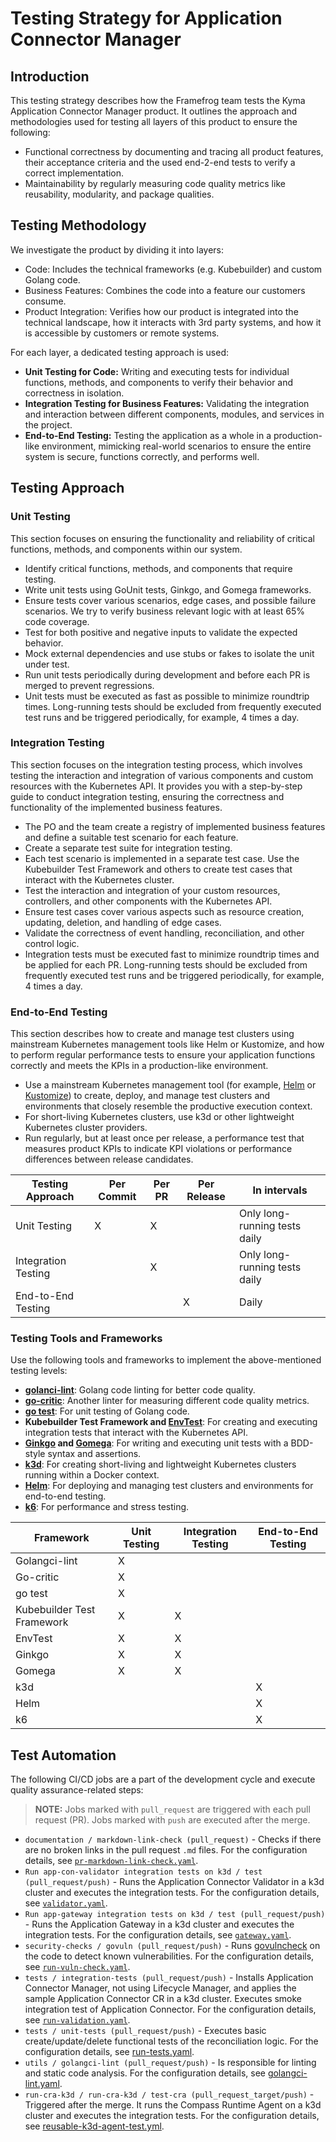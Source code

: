 # Testing Strategy for Application Connector Manager

## Introduction

This testing strategy describes how the Framefrog team tests the Kyma Application Connector Manager product. It outlines the approach and methodologies used for testing all layers of this product to ensure the following:

* Functional correctness by documenting and tracing all product features, their acceptance criteria and the used end-2-end tests to verify a correct implementation.
* Maintainability by regularly measuring code quality metrics like reusability, modularity, and package qualities.

## Testing Methodology

We investigate the product by dividing it into layers:

* Code: Includes the technical frameworks (e.g. Kubebuilder) and custom Golang code.
* Business Features: Combines the code into a feature our customers consume.
* Product Integration: Verifies how our product is integrated into the technical landscape, how it interacts with 3rd party systems, and how it is accessible by customers or remote systems.

For each layer, a dedicated testing approach is used:

* **Unit Testing for Code:** Writing and executing tests for individual functions, methods, and components to verify their behavior and correctness in isolation.
* **Integration Testing for Business Features:** Validating the integration and interaction between different components, modules, and services in the project.
* **End-to-End Testing:** Testing the application as a whole in a production-like environment, mimicking real-world scenarios to ensure the entire system is secure, functions correctly, and performs well.

## Testing Approach

### Unit Testing

This section focuses on ensuring the functionality and reliability of critical functions, methods, and components within our system.

* Identify critical functions, methods, and components that require testing.
* Write unit tests using GoUnit tests, Ginkgo, and Gomega frameworks.
* Ensure tests cover various scenarios, edge cases, and possible failure scenarios. We try to verify business relevant logic with at least 65% code coverage.
* Test for both positive and negative inputs to validate the expected behavior.
* Mock external dependencies and use stubs or fakes to isolate the unit under test.
* Run unit tests periodically during development and before each PR is merged to prevent regressions.
* Unit tests must be executed as fast as possible to minimize roundtrip times. Long-running tests should be excluded from frequently executed test runs and be triggered periodically, for example, 4 times a day.

### Integration Testing

This section focuses on the integration testing process, which involves testing the interaction and integration of various components and custom resources with the Kubernetes API. It provides you with a step-by-step guide to conduct integration testing, ensuring the correctness and functionality of the implemented business features.

* The PO and the team create a registry of implemented business features and define a suitable test scenario for each feature.
* Create a separate test suite for integration testing.
* Each test scenario is implemented in a separate test case. Use the Kubebuilder Test Framework and others to create test cases that interact with the Kubernetes cluster.  
* Test the interaction and integration of your custom resources, controllers, and other components with the Kubernetes API.
* Ensure test cases cover various aspects such as resource creation, updating, deletion, and handling of edge cases.
* Validate the correctness of event handling, reconciliation, and other control logic.
* Integration tests must be executed fast to minimize roundtrip times and be applied for each PR. Long-running tests should be excluded from frequently executed test runs and be triggered periodically, for example, 4 times a day.

### End-to-End Testing

This section describes how to create and manage test clusters using mainstream Kubernetes management tools like Helm or Kustomize, and how to perform regular performance tests to ensure your application functions correctly and meets the KPIs in a production-like environment.

* Use a mainstream Kubernetes management tool (for example, [Helm](https://helm.sh/) or [Kustomize](https://kustomize.io/)) to create, deploy, and manage test clusters and environments that closely resemble the productive execution context.
* For short-living Kubernetes clusters, use k3d or other lightweight Kubernetes cluster providers.
* Run regularly, but at least once per release, a performance test that measures product KPIs to indicate KPI violations or performance differences between release candidates.

|Testing Approach|Per Commit|Per PR|Per Release|In intervals|
|--|--|--|--|--|
|Unit Testing|X|X||Only long-running tests daily|
|Integration Testing||X||Only long-running tests daily|
|End-to-End Testing|||X|Daily|

### Testing Tools and Frameworks

Use the following tools and frameworks to implement the above-mentioned testing levels:

* **[golanci-lint](https://github.com/golangci/golangci-lint)**: Golang code linting for better code quality.
* **[go-critic](https://github.com/go-critic/go-critic)**: Another linter for measuring different code quality metrics.
* **[go test](https://pkg.go.dev/testing)**: For unit testing of Golang code.
* **Kubebuilder Test Framework and [EnvTest](https://book.kubebuilder.io/reference/envtest.html)**: For creating and executing integration tests that interact with the Kubernetes API.
* **[Ginkgo](https://github.com/onsi/ginkgo) and [Gomega](https://github.com/onsi/gomega)**: For writing and executing unit tests with a BDD-style syntax and assertions.
* **[k3d](https://k3d.io/)**: For creating short-living and lightweight Kubernetes clusters running within a Docker context.
* **[Helm](https://helm.sh/)**: For deploying and managing test clusters and environments for end-to-end testing.
* **[k6](https://k6.io/)**: For performance and stress testing.

|Framework|Unit Testing|Integration Testing|End-to-End Testing|
|--|--|--|--|
|Golangci-lint| X | | |
|Go-critic| X | | |
|go test| X |  |  |
|Kubebuilder Test Framework| X | X | |
|EnvTest| X | X |  |
|Ginkgo| X | X |  |
|Gomega| X | X |  |
|k3d|  |  | X |
|Helm|  |  | X |
|k6|  |  | X |

## Test Automation

The following CI/CD jobs are a part of the development cycle and execute quality assurance-related steps:

> **NOTE:** Jobs marked with `pull_request` are triggered with each pull request (PR). Jobs marked with `push` are executed after the merge.

* `documentation / markdown-link-check (pull_request)` - Checks if there are no broken links in the pull request `.md` files. For the configuration details, see [`pr-markdown-link-check.yaml`](https://github.com/kyma-project/application-connector-manager/blob/main/.github/workflows/pr-markdown-link-check.yaml).
* `Run app-con-validator integration tests on k3d / test (pull_request/push)` - Runs the Application Connector Validator in a k3d cluster and executes the integration tests. For the configuration details, see [`validator.yaml`](https://github.com/kyma-project/application-connector-manager/blob/main/.github/workflows/validator.yaml#L67).
* `Run app-gateway integration tests on k3d / test (pull_request/push)` - Runs the Application Gateway in a k3d cluster and executes the integration tests. For the configuration details, see [`gateway.yaml`](https://github.com/kyma-project/application-connector-manager/blob/main/.github/workflows/gateway.yaml#L67).
* `security-checks / govuln (pull_request/push)` - Runs [govulncheck](https://pkg.go.dev/golang.org/x/vuln/cmd/govulncheck) on the code to detect known vulnerabilities. For the configuration details, see [`run-vuln-check.yaml`](https://github.com/kyma-project/application-connector-manager/blob/main/.github/workflows/run-vuln-check.yaml).
* `tests / integration-tests (pull_request/push)` - Installs Application Connector Manager, not using Lifecycle Manager, and applies the sample Application Connector CR in a k3d cluster. Executes smoke integration test of Application Connector. For the configuration details, see [`run-validation.yaml`](https://github.com/kyma-project/application-connector-manager/blob/main/.github/workflows/run-validation.yaml).
* `tests / unit-tests (pull_request/push)` - Executes basic create/update/delete functional tests of the reconciliation logic. For the configuration details, see [run-tests.yaml](https://github.com/kyma-project/application-connector-manager/blob/main/.github/workflows/acm.yaml#L50).
* `utils / golangci-lint (pull_request/push)` - Is responsible for linting and static code analysis. For the configuration details, see [golangci-lint.yaml](https://github.com/kyma-project/application-connector-manager/blob/main/.github/workflows/golangci-lint.yaml).
* `run-cra-k3d / run-cra-k3d / test-cra (pull_request_target/push)` - Triggered after the merge. It runs the Compass Runtime Agent on a k3d cluster and executes the integration tests. For the configuration details, see [reusable-k3d-agent-test.yml](https://github.com/kyma-project/application-connector-manager/blob/main/.github/workflows/reusable-k3d-agent-test.yml).
